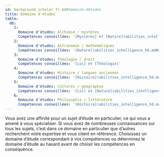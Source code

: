 ```yaml
---
id: background_scholar_fr.md#domaine-détudes
title: Domaine d'études
table:
  d6:
    1:
      Domaine d'études: Alchimie / mystères
      Compétences conseillées: '[Mystères] et [Nature](abilities_intelligence_hd.md#nature)'
    2:
      Domaine d'études: Astronomie / mathématiques
      Compétences conseillées: '[Nature](abilities_intelligence_hd.md#nature) et [Sciences]'
    3:
      Domaine d'études: Théologie / droit
      Compétences conseillées: '[Loi] et [Théologie]'
    4:
      Domaine d'études: Histoire / langues anciennes
      Compétences conseillées: '[Histoire](abilities_intelligence_hd.md#histoire) et [Loi]'
    5:
      Domaine d'études: Cultures / géographie
      Compétences conseillées: '[Loi] et [Nature](abilities_intelligence_hd.md#nature)'
    6:
      Domaine d'études: Philosophie / littérature
      Compétences conseillées: '[Histoire](abilities_intelligence_hd.md#histoire) et [Théologie]'
---
```


Vous avez une affinité pour un sujet d’étude en particulier, ce qui vous a amené à vous spécialiser. Si vous avez de nombreuses connaissances sur tous les sujets, c’est dans ce domaine en particulier que d’autres recherchent votre expertise et vous citent en référence. Choisissez un domaine d’étude correspondant à vos compétences ou déterminez le domaine d’étude au hasard avant de choisir les compétences en conséquence.

